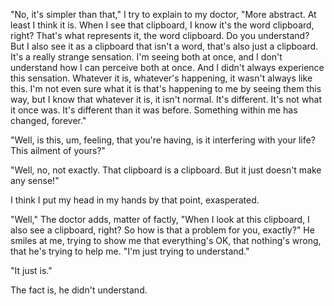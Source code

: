 "No, it's simpler than that," I try to explain to my doctor, "More abstract. At least I think it is. When I see that clipboard, I know it's the word clipboard, right? That's what represents it, the word clipboard. Do you understand? But I also see it as a clipboard that isn't a word, that's also just a clipboard. It's a really strange sensation. I'm seeing both at once, and I don't understand how I can perceive both at once. And I didn't always experience this sensation. Whatever it is, whatever's happening, it wasn't always like this. I'm not even sure what it is that's happening to me by seeing them this way, but I know that whatever it is, it isn't normal. It's different. It's not what it once was. It's different than it was before. Something within me has changed, forever."

"Well, is this, um, feeling, that you're having, is it interfering with your life? This ailment of yours?"

"Well, no, not exactly. That clipboard is a clipboard. But it just doesn't make any sense!"

I think I put my head in my hands by that point, exasperated.

"Well," The doctor adds, matter of factly, "When I look at this clipboard, I also see a clipboard, right? So how is that a problem for you, exactly?" He smiles at me, trying to show me that everything's OK, that nothing's wrong, that he's trying to help me. "I'm just trying to understand."

"It just is."

The fact is, he didn't understand.